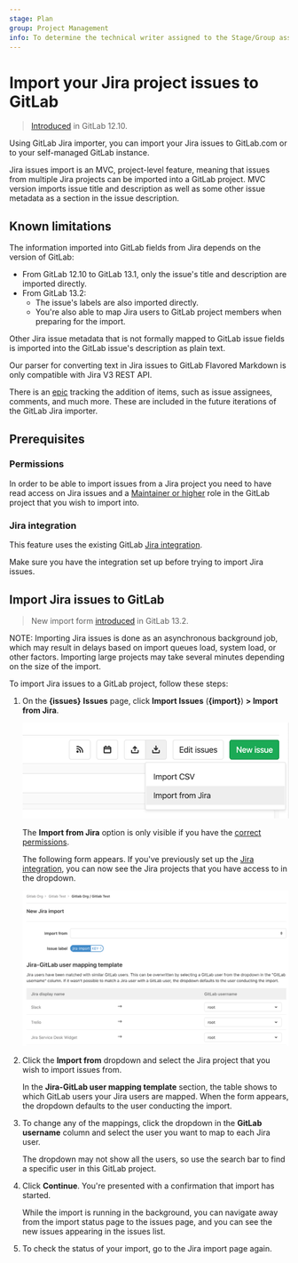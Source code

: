 ```yaml
---
stage: Plan
group: Project Management
info: To determine the technical writer assigned to the Stage/Group associated with this page, see https://about.gitlab.com/handbook/engineering/ux/technical-writing/#assignments
---
```


# Import your Jira project issues to GitLab

> [Introduced](https://gitlab.com/groups/gitlab-org/-/epics/2766) in GitLab 12.10.

Using GitLab Jira importer, you can import your Jira issues to GitLab.com or to
your self-managed GitLab instance.

Jira issues import is an MVC, project-level feature, meaning that issues from multiple
Jira projects can be imported into a GitLab project. MVC version imports issue title and description
as well as some other issue metadata as a section in the issue description.

## Known limitations

The information imported into GitLab fields from Jira depends on the version of GitLab:

- From GitLab 12.10 to GitLab 13.1, only the issue's title and description are imported
  directly.
- From GitLab 13.2:
  - The issue's labels are also imported directly.
  - You're also able to map Jira users to GitLab project members when preparing for the
    import.

Other Jira issue metadata that is not formally mapped to GitLab issue fields is
imported into the GitLab issue's description as plain text.

Our parser for converting text in Jira issues to GitLab Flavored Markdown is only compatible with
Jira V3 REST API.

There is an [epic](https://gitlab.com/groups/gitlab-org/-/epics/2738) tracking the addition of
items, such as issue assignees, comments, and much more. These are included in the future
iterations of the GitLab Jira importer.

## Prerequisites

### Permissions

In order to be able to import issues from a Jira project you need to have read access on Jira
issues and a [Maintainer or higher](../../permissions.md#project-members-permissions) role in the
GitLab project that you wish to import into.

### Jira integration

This feature uses the existing GitLab [Jira integration](../integrations/jira.md).

Make sure you have the integration set up before trying to import Jira issues.

## Import Jira issues to GitLab

> New import form [introduced](https://gitlab.com/gitlab-org/gitlab/-/issues/216145) in GitLab 13.2.

NOTE:
Importing Jira issues is done as an asynchronous background job, which
may result in delays based on import queues load, system load, or other factors.
Importing large projects may take several minutes depending on the size of the import.

To import Jira issues to a GitLab project, follow these steps:

1. On the **{issues}** **Issues** page, click **Import Issues** (**{import}**) **> Import from Jira**.

   ![Import issues from Jira button](img/jira/import_issues_from_jira_button_v12_10.png)

   The **Import from Jira** option is only visible if you have the [correct permissions](#permissions).

   The following form appears.
   If you've previously set up the [Jira integration](../integrations/jira.md), you can now see
   the Jira projects that you have access to in the dropdown.

   ![Import issues from Jira form](img/jira/import_issues_from_jira_form_v13_2.png)

1. Click the **Import from** dropdown and select the Jira project that you wish to import issues from.

   In the **Jira-GitLab user mapping template** section, the table shows to which GitLab users your Jira
   users are mapped.
   When the form appears, the dropdown defaults to the user conducting the import.

1. To change any of the mappings, click the dropdown in the **GitLab username** column and
   select the user you want to map to each Jira user.

   The dropdown may not show all the users, so use the search bar to find a specific
   user in this GitLab project.

1. Click **Continue**. You're presented with a confirmation that import has started.

   While the import is running in the background, you can navigate away from the import status page
   to the issues page, and you can see the new issues appearing in the issues list.

1. To check the status of your import, go to the Jira import page again.
